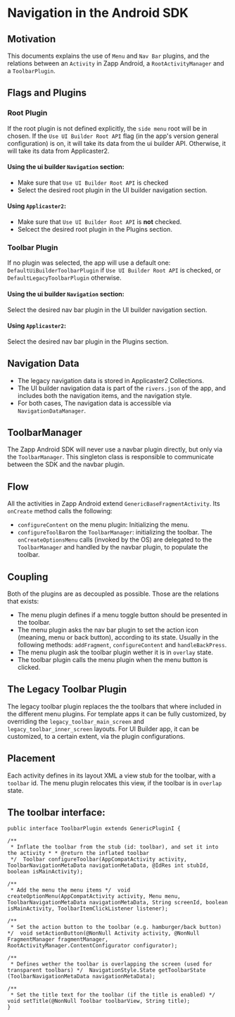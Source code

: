 # Navigation in the Android SDK

## Motivation

This documents explains the use of `Menu` and `Nav Bar` plugins, and the relations between an `Activity` in Zapp Android, a `RootActivityManager` and a `ToolbarPlugin`.

## Flags and Plugins

### Root Plugin

If the root plugin is not defined explicitly, the `side menu` root will be in chosen.
If the `Use UI Builder Root API` flag (in the app's version general configuration) is on, it will take its data from the ui builder API. Otherwise, it will take its data from Applicaster2.

#### Using the ui builder `Navigation` section:

- Make sure that `Use UI Builder Root API` is checked
- Select the desired root plugin in the UI builder navigation section.

#### Using `Applicaster2`:

- Make sure that `Use UI Builder Root API` is **not** checked.
- Selcect the desired root plugin in the Plugins section.

### Toolbar Plugin

If no plugin was selected, the app will use a default one: `DefaultUiBuilderToolbarPlugin` if `Use UI Builder Root API` is checked, or `DefaultLegacyToolbarPlugin` otherwise.

#### Using the ui builder `Navigation` section:

Select the desired nav bar plugin in the UI builder navigation section.

#### Using `Applicaster2`:

Select the desired nav bar plugin in the Plugins section.

## Navigation Data

- The legacy navigation data is stored in Applicaster2 Collections.
- The UI builder navigation data is part of the `rivers.json` of the app, and includes both the navigation items, and the navigation style.
- For both cases, The navigation data is accessible via `NavigationDataManager`.

## ToolbarManager

The Zapp Android SDK will never use a navbar plugin directly, but only via the `ToolbarManager`.
This singleton class is responsible to communicate between the SDK and the navbar plugin.

## Flow

All the activities in Zapp Android extend `GenericBaseFragmentActivity`.
Its `onCreate` method calls the following:

- `configureContent` on the menu plugin: Initializing the menu.
- `configureToolBar`on the `ToolbarManager`: initializing the toolbar.
  The `onCreateOptionsMenu` calls (invoked by the OS) are delegated to the `ToolbarManager` and handled by the navbar plugin, to populate the toolbar.

## Coupling

Both of the plugins are as decoupled as possible.
Those are the relations that exists:

- The menu plugin defines if a menu toggle button should be presented in the toolbar.
- The menu plugin asks the nav bar plugin to set the action icon (meaning, menu or back button), according to its state. Usually in the following methods: `addFragment`, `configureContent` and `handleBackPress`.
- The menu plugin ask the toolbar plugin wether it is in `overlay` state.
- The toolbar plugin calls the menu plugin when the menu button is clicked.

## The Legacy Toolbar Plugin

The legacy toolbar plugin replaces the the toolbars that where included in the different menu plugins.
For template apps it can be fully customized, by overriding the `legacy_toolbar_main_screen` and `legacy_toolbar_inner_screen` layouts.
For UI Builder app, it can be customized, to a certain extent, via the plugin configurations.

## Placement

Each activity defines in its layout XML a view stub for the toolbar, with a `toolbar` id.
The menu plugin relocates this view, if the toolbar is in `overlap` state.

## The toolbar interface:

```
public interface ToolbarPlugin extends GenericPluginI {

/**
 * Inflate the toolbar from the stub (id: toolbar), and set it into the activity * * @return the inflated toolbar
 */  Toolbar configureToolbar(AppCompatActivity activity, ToolbarNavigationMetaData navigationMetaData, @IdRes int stubId, boolean isMainActivity);

/**
 * Add the menu the menu items */  void createOptionMenu(AppCompatActivity activity, Menu menu, ToolbarNavigationMetaData navigationMetaData, String screenId, boolean isMainActivity, ToolbarItemClickListener listener);

/**
 * Set the action button to the toolbar (e.g. hamburger/back button) */  void setActionButton(@NonNull Activity activity, @NonNull FragmentManager fragmentManager, RootActivityManager.ContentConfigurator configurator);

/**
 * Defines wether the toolbar is overlapping the screen (used for transparent toolbars) */  NavigationStyle.State getToolbarState (ToolbarNavigationMetaData navigationMetaData);

/**
 * Set the title text for the toolbar (if the title is enabled) */  void setTitle(@NonNull Toolbar toolbarView, String title);
}
```
